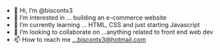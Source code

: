 - 👋 Hi, I’m @biscontx3
- 👀 I’m interested in ... building an e-commerce website
- 🌱 I’m currently learning ... HTML, CSS and just starting Javascript
- 💞️ I’m looking to collaborate on ...anything related to front end web dev
- 📫 How to reach me ...biscontx3@hotmail.com

<!---
biscontx3/biscontx3 is a ✨ special ✨ repository because its `README.md` (this file) appears on your GitHub profile.
You can click the Preview link to take a look at your changes.
--->
